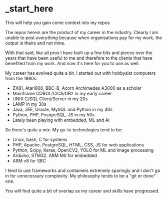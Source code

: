 # _start_here
This will help you gain come context into my repos

The repos herein are the product of my career in the industry. 
Clearly I am unable to post _everything_ because when organisations pay for my work, the output is theirs and not mine.

With that said, like all pros I have built up a few bits and pieces over the years that have been useful to me
 and therefore to the clients that have benefited from my work. And now it's here for you to use as well.

My career has evolved quite a bit. I started out with hobbysist computers from the 1980s: 
 - ZX81, Atari800, BBC-B, Acorn Archimedes A3000 as a scholar
 - Mainframe COBOL/CICS/DB2 in my early career
 - UNIX C/SQL Client/Server in my 20s
 - LAMP in my 30s
 - Java, JEE, Oracle, MySQL and Python in my 40s
 - Python, PHP, PostgreSQL, JS in my 50s
 - Lately been playing with embedded, ML and AI

So there's quite a mix. My go-to technologies tend to be:
 - Linux, bash, C for systems
 - PHP, Apache, PostgreSQL, HTML, CSS, JS for web applications
 - Python, Scipy, Keras, OpenCV2, YOLO for ML and image processing
 - Arduino, STM32, ARM M0 for embedded
 - ARM v8 for SBC

I tend to use frameworks and containers extremely sparingly and I don't go in for unnecessary complexity. 
My philosophy tends to be a "git er done" one. 

You will find quite a bit of overlap as my career and skills have progressed. 
